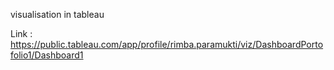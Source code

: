 visualisation in tableau


Link : https://public.tableau.com/app/profile/rimba.paramukti/viz/DashboardPortofolio1/Dashboard1
